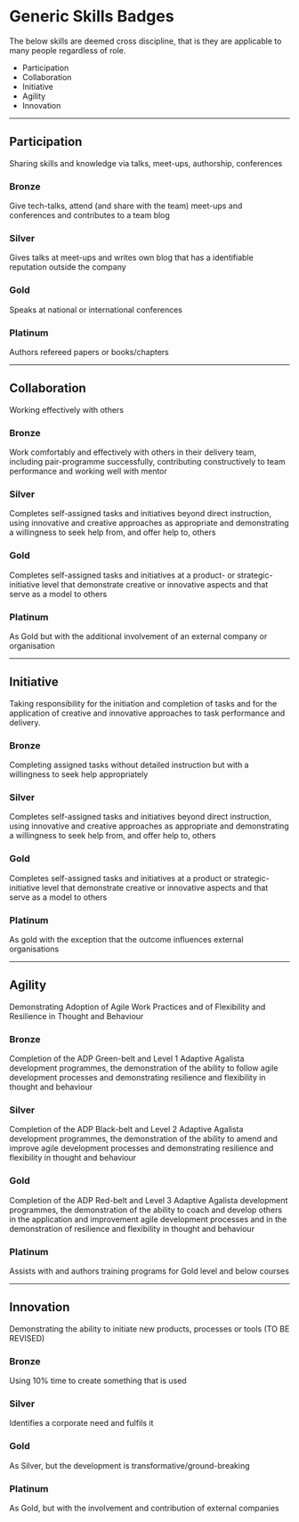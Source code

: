 # Generic Skills Badges

The below skills are deemed cross discipline, that is they are applicable to many people regardless of role.

- Participation
- Collaboration
- Initiative
- Agility
- Innovation

----
## Participation
Sharing skills and knowledge via talks, meet-ups, authorship, conferences
### Bronze
Give tech-talks, attend (and share with the team) meet-ups and conferences and contributes to a team blog
### Silver
Gives talks at meet-ups and writes own blog that has a identifiable reputation outside the company
### Gold
Speaks at national or international conferences
### Platinum
Authors refereed papers or books/chapters

----
## Collaboration
Working effectively with others
### Bronze
Work comfortably and effectively with others in their delivery team, including pair-programme successfully, contributing constructively to team performance and working well with mentor
### Silver
Completes self-assigned tasks and initiatives beyond direct instruction, using innovative and creative approaches as appropriate and demonstrating a willingness to seek help from, and offer help to, others
### Gold
Completes self-assigned tasks and initiatives at a product- or strategic-initiative level that demonstrate creative or innovative aspects and that serve as a model to others
### Platinum
As Gold but with the additional involvement of an external company or organisation

----
## Initiative
Taking responsibility for the initiation and completion of tasks and for the application of creative and innovative approaches to task performance and delivery.
### Bronze
Completing assigned tasks without detailed instruction but with a willingness to seek help appropriately
### Silver
Completes self-assigned tasks and initiatives beyond direct instruction, using innovative and creative approaches as appropriate and demonstrating a willingness to seek help from, and offer help to, others
### Gold
Completes self-assigned tasks and initiatives at a product or strategic-initiative level that demonstrate creative or innovative aspects and that serve as a model to others
### Platinum
As gold with the exception that the outcome influences external organisations

----
## Agility
Demonstrating Adoption of Agile Work Practices and of Flexibility and Resilience in Thought and Behaviour
### Bronze
Completion of the ADP Green-belt and Level 1 Adaptive Agalista development programmes, the demonstration of the ability to follow agile development processes and demonstrating resilience and flexibility in thought and behaviour
### Silver
Completion of the ADP Black-belt and Level 2 Adaptive Agalista development programmes, the demonstration of the ability to amend and improve agile development processes and demonstrating resilience and flexibility in thought and behaviour
### Gold
Completion of the ADP Red-belt and Level 3 Adaptive Agalista development programmes, the demonstration of the ability to coach and develop others in the application and improvement agile development processes and in the demonstration of resilience and flexibility in thought and behaviour
### Platinum
Assists with and authors training programs for Gold level and below courses

----
## Innovation
Demonstrating the ability to initiate new products, processes or tools (TO BE REVISED)
### Bronze
Using 10% time to create something that is used
### Silver
Identifies a corporate need and fulfils it
### Gold
As Silver, but the development is transformative/ground-breaking
### Platinum
As Gold, but with the involvement and contribution of external companies
